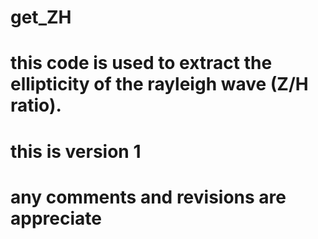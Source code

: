 # get_ZH
# this code is used to extract the ellipticity of the rayleigh wave (Z/H ratio).
# this is version 1
# any comments and revisions are appreciate
